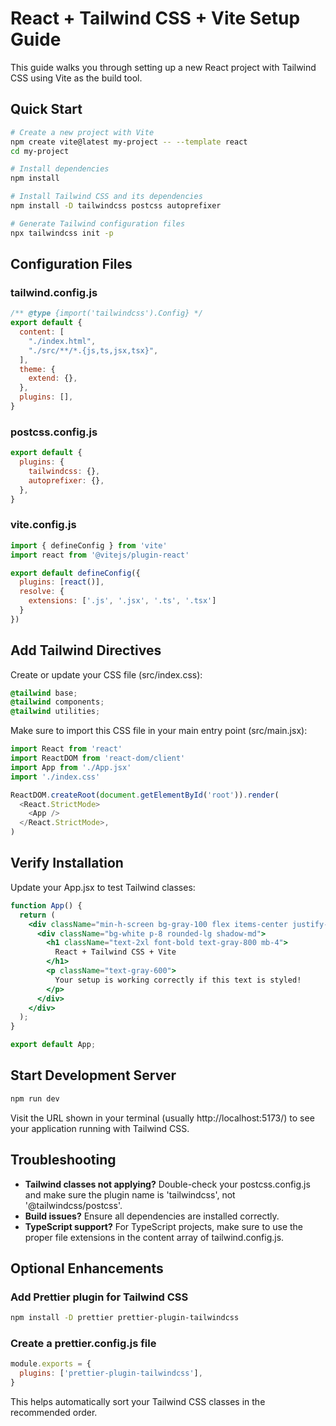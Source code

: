# React + Tailwind CSS + Vite Setup Guide

This guide walks you through setting up a new React project with Tailwind CSS using Vite as the build tool.

## Quick Start

```bash
# Create a new project with Vite
npm create vite@latest my-project -- --template react
cd my-project

# Install dependencies
npm install

# Install Tailwind CSS and its dependencies
npm install -D tailwindcss postcss autoprefixer

# Generate Tailwind configuration files
npx tailwindcss init -p
```

## Configuration Files

### tailwind.config.js
```javascript
/** @type {import('tailwindcss').Config} */
export default {
  content: [
    "./index.html",
    "./src/**/*.{js,ts,jsx,tsx}",
  ],
  theme: {
    extend: {},
  },
  plugins: [],
}
```

### postcss.config.js
```javascript
export default {
  plugins: {
    tailwindcss: {},
    autoprefixer: {},
  },
}
```

### vite.config.js
```javascript
import { defineConfig } from 'vite'
import react from '@vitejs/plugin-react'

export default defineConfig({
  plugins: [react()],
  resolve: {
    extensions: ['.js', '.jsx', '.ts', '.tsx']
  }
})
```

## Add Tailwind Directives

Create or update your CSS file (src/index.css):

```css
@tailwind base;
@tailwind components;
@tailwind utilities;
```

Make sure to import this CSS file in your main entry point (src/main.jsx):

```javascript
import React from 'react'
import ReactDOM from 'react-dom/client'
import App from './App.jsx'
import './index.css'

ReactDOM.createRoot(document.getElementById('root')).render(
  <React.StrictMode>
    <App />
  </React.StrictMode>,
)
```

## Verify Installation

Update your App.jsx to test Tailwind classes:

```jsx
function App() {
  return (
    <div className="min-h-screen bg-gray-100 flex items-center justify-center">
      <div className="bg-white p-8 rounded-lg shadow-md">
        <h1 className="text-2xl font-bold text-gray-800 mb-4">
          React + Tailwind CSS + Vite
        </h1>
        <p className="text-gray-600">
          Your setup is working correctly if this text is styled!
        </p>
      </div>
    </div>
  );
}

export default App;
```

## Start Development Server

```bash
npm run dev
```

Visit the URL shown in your terminal (usually http://localhost:5173/) to see your application running with Tailwind CSS.

## Troubleshooting

- **Tailwind classes not applying?** Double-check your postcss.config.js and make sure the plugin name is 'tailwindcss', not '@tailwindcss/postcss'.
- **Build issues?** Ensure all dependencies are installed correctly.
- **TypeScript support?** For TypeScript projects, make sure to use the proper file extensions in the content array of tailwind.config.js.

## Optional Enhancements

### Add Prettier plugin for Tailwind CSS
```bash
npm install -D prettier prettier-plugin-tailwindcss
```

### Create a prettier.config.js file
```javascript
module.exports = {
  plugins: ['prettier-plugin-tailwindcss'],
}
```

This helps automatically sort your Tailwind CSS classes in the recommended order.
